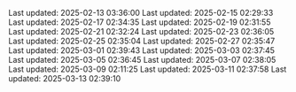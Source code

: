 Last updated: 2025-02-13 03:36:00
Last updated: 2025-02-15 02:29:33
Last updated: 2025-02-17 02:34:35
Last updated: 2025-02-19 02:31:55
Last updated: 2025-02-21 02:32:24
Last updated: 2025-02-23 02:36:05
Last updated: 2025-02-25 02:35:04
Last updated: 2025-02-27 02:35:47
Last updated: 2025-03-01 02:39:43
Last updated: 2025-03-03 02:37:45
Last updated: 2025-03-05 02:36:45
Last updated: 2025-03-07 02:38:05
Last updated: 2025-03-09 02:11:25
Last updated: 2025-03-11 02:37:58
Last updated: 2025-03-13 02:39:10
